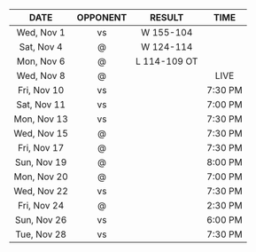 |    DATE     |         OPPONENT          |    RESULT    |  TIME   |
|:-----------:|:-------------------------:|:------------:|:-------:|
| Wed, Nov 1  |     vs [](/r/pacers)      |  W 155-104   |         |
| Sat, Nov 4  |      @ [](/r/gonets)      |  W 124-114   |         |
| Mon, Nov 6  |   @ [](/r/timberwolves)   | L 114-109 OT |         |
| Wed, Nov 8  |      @ [](/r/sixers)      |              |  LIVE   |
| Fri, Nov 10 |     vs [](/r/gonets)      |              | 7:30 PM |
| Sat, Nov 11 | vs [](/r/torontoraptors)  |              | 7:00 PM |
| Mon, Nov 13 |    vs [](/r/nyknicks)     |              | 7:30 PM |
| Wed, Nov 15 |      @ [](/r/sixers)      |              | 7:30 PM |
| Fri, Nov 17 |  @ [](/r/torontoraptors)  |              | 7:30 PM |
| Sun, Nov 19 | @ [](/r/memphisgrizzlies) |              | 8:00 PM |
| Mon, Nov 20 | @ [](/r/charlottehornets) |              | 7:00 PM |
| Wed, Nov 22 |    vs [](/r/mkebucks)     |              | 7:30 PM |
| Fri, Nov 24 |   @ [](/r/orlandomagic)   |              | 2:30 PM |
| Sun, Nov 26 |  vs [](/r/atlantahawks)   |              | 6:00 PM |
| Tue, Nov 28 |  vs [](/r/chicagobulls)   |              | 7:30 PM |